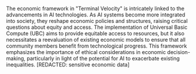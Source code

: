 The economic framework in "Terminal Velocity" is intricately linked to the advancements in AI technologies. As AI systems become more integrated into society, they reshape economic policies and structures, raising critical questions about equity and access. The implementation of Universal Basic Compute (UBC) aims to provide equitable access to resources, but it also necessitates a reevaluation of existing economic models to ensure that all community members benefit from technological progress. This framework emphasizes the importance of ethical considerations in economic decision-making, particularly in light of the potential for AI to exacerbate existing inequalities. [REDACTED: sensitive economic data]
